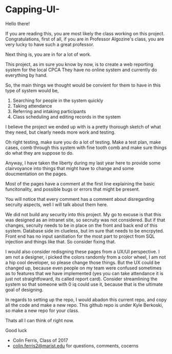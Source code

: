 # Capping-UI-
Hello there!

If you are reading this, you are most likely the class working on this project.
Congratulations, first of all, if you are in Professor Algozine's class,
you are very lucky to have such a great professor.

Next thing is, you are in for a lot of work.

This project, as im sure you know by now, is to create a web reporting system for the local CPCA
They have no online system and currently do everything by hand.

So, the main things we thought would be convient for them to have in this type of system would be, 
1. Searching for people in the system quickly
2. Taking attendance
3. Referring and intaking participants
4. Class scheduling and editing records in the system

I believe the project we ended up with is a pretty thorough sketch of what they need, 
but clearly needs more work and testing.

Oh right testing, make sure you do a lot of testing.
Make a test plan, make cases, comb through this system with fine tooth comb 
and make sure things do what they are suppose to do.

Anyway, I have taken the liberty during my last year here to provide some
clairvoyance into things that might have to change and some doucmentation on the pages.

Most of the pages have a comment at the first line explaining the basic funcitonality, and 
possible bugs or errors that might be present.

You will notice that every comment has a comment about disregarding secruity aspects, well I will talk about them here.

We did not build any security into this project. My go to excuse is that this was designed as an intranet site,
so secruity was not considered. But if that changes, secruity needs to be in place on the front and back end of this system.
Database side im clueless, but im sure that needs to be encrpyted. Front end has no input sanitiation for the most part
to project from SQL injection and things like that. So consider fixing that.

I would also consider redisgning these pages from a UX/UI perspective. I am not a designer, i picked the colors randomly from a color 
wheel, I am not a hip cool developer, so please change those things. But the UX could be changed up, because even people on my team
were confused sometimes as to features that we have implemented (yes you can take attendance it is just not straightfoward, its called report card). Consider streamlining the system so that someone with 0 iq could use it, because that is the ultimate goal of designing.

In regards to setting up the repo, I would abadon this current repo, and copy all the code and make a new repo. This github repo is under Kyle Berkoski, so make a new repo for your class.

Thats all I can think of right now.

Good luck

- Colin Ferris, Class of 2017
- colin.ferris2@marist.edu for questions, comments, cocerns



